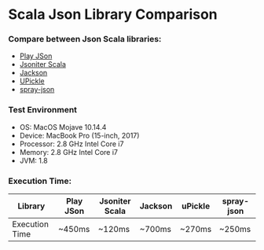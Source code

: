 # Scala Json Library Comparison
### Compare between Json Scala libraries:
- [Play JSon](https://github.com/playframework/play-json)
- [Jsoniter Scala](https://github.com/plokhotnyuk/jsoniter-scala)
- [Jackson](https://github.com/FasterXML/jackson-module-scala)
- [UPickle](http://www.lihaoyi.com/upickle/#GettingStarted)
- [spray-json](https://github.com/spray/spray-json)

### Test Environment
- OS: MacOS Mojave 10.14.4
- Device: MacBook Pro (15-inch, 2017)
- Processor: 2.8 GHz Intel Core i7
- Memory: 2.8 GHz Intel Core i7
- JVM: 1.8
### Execution Time:

| Library        | Play JSon | Jsoniter Scala | Jackson | uPickle | spray-json |
|----------------|-----------|----------------|---------|---------|------------|
| Execution Time | ~450ms    | ~120ms         | ~700ms  | ~270ms  | ~250ms     |